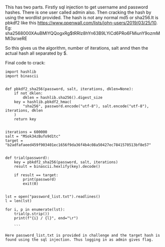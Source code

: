 This has two parts. 
Firstly sql injection to get username and password hashes. There is one user called admin also.
Then cracking the hash by using the wordlist provided.
The hash is not any normal md5 or sha256.It is pbkdf2 like this https://www.openwall.com/lists/john-users/2019/03/25/10.
Eg: sha256$8000$XAuBMIYQQogxRg$tRRlz8hYn63B9LYiCd6PRo6FMiunY9ozmMMI3srxeRE

So this gives us the algorithm, number of iterations, salt annd then the actual hash all separated by $.


Final code to crack:


```
import hashlib
import binascii


def pbkdf2_sha256(password, salt, iterations, dklen=None):
    if not dklen:
        dklen = hashlib.sha256().digest_size
    key = hashlib.pbkdf2_hmac(
        "sha256", password.encode("utf-8"), salt.encode("utf-8"), iterations, dklen
    )
    return key


iterations = 600000
salt = "MSok34zBufo9d1tc"
target = "b2adfafaeed459f903401ec1656f9da36f4b4c08a50427ec7841570513bf8e57"


def trial(password):
    key = pbkdf2_sha256(password, salt, iterations)
    result = binascii.hexlify(key).decode()

    if result == target:
        print(password)
        exit(0)


lst = open("password_list.txt").readlines()
l = len(lst)

for i, p in enumerate(lst):
    trial(p.strip())
    print(f"{i} / {l}", end="\r")
	
	```

Here password_list.txt is provided in challenge and the target hash is found using the sql injection. Thus logging in as admin gives flag.